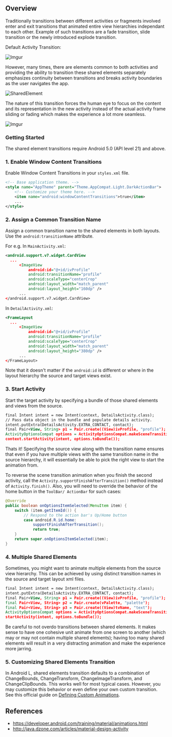 ## Overview

Traditionally transitions between different activities or fragments involved enter and exit transitions that animated entire view hierarchies independant to each other. Example of such transitions are a fade transition, slide transition or the newly introduced explode transition.

Default Activity Transition:

![Imgur](http://i.imgur.com/KW88kGk.gif)

However, many times, there are elements common to both activities and providing the ability to transition these shared elements separately emphasizes continuity between transitions and breaks activity boundaries as the user navigates the app.

![SharedElement](http://3.bp.blogspot.com/-DnRuIu0QqgE/VAeEWFgCVdI/AAAAAAAAqak/t5NF8kHVRG8/s1600/heroview.png)

The nature of this transition forces the human eye to focus on the content and its representation in the new activity instead of the actual activity frame sliding or fading which makes the experience a lot more seamless.

![Imgur](http://i.imgur.com/IuYcb05.gif)


### Getting Started

The shared element transitions require Android 5.0 (API level 21) and above.

### 1. Enable Window Content Transitions

Enable Window Content Transitions in your `styles.xml` file.
 ```xml
 <!-- Base application theme. -->
 <style name="AppTheme" parent="Theme.AppCompat.Light.DarkActionBar">
     <!-- Customize your theme here. -->
     <item name="android:windowContentTransitions">true</item>
     ...
 </style>
 ```

### 2. Assign a Common Transition Name

Assign a common transition name to the shared elements in both layouts. Use the   `android:transitionName` attribute.

For e.g.
In `MainActivity.xml`:
```xml
<android.support.v7.widget.CardView
  ...
      <ImageView
          android:id="@+id/ivProfile"
          android:transitionName="profile"
          android:scaleType="centerCrop"
          android:layout_width="match_parent"
          android:layout_height="160dp" />
      ...
</android.support.v7.widget.CardView>
```

In `DetailActivity.xml`:
```xml
<FrameLayout
  ...
      <ImageView
          android:id="@+id/ivProfile"
          android:transitionName="profile"
          android:scaleType="centerCrop"
          android:layout_width="match_parent"
          android:layout_height="380dp" />
      ...
</FrameLayout>
```

Note that it doesn't matter if the `android:id` is different or where in the layout hierarchy the source and target views exist.

### 3. Start Activity

Start the target activity by specifying a bundle of those shared elements and views from the source.

```xml
final Intent intent = new Intent(context, DetailsActivity.class);
// Pass data object in the bundle and populate details activity.
intent.putExtra(DetailsActivity.EXTRA_CONTACT, contact);
final Pair<View, String> p1 = Pair.create((View)ivProfile, "profile");
ActivityOptionsCompat options = ActivityOptionsCompat.makeSceneTransitionAnimation((Activity) context, p1);
context.startActivity(intent, options.toBundle());
```

Thats it! Specifying the source view along with the transition name ensures that even if you have multiple views with the same transition name in the source hierarchy, it will essentially be able to pick the right view to start the animation from.

To reverse the scene transition animation when you finish the second activity, call the `Activity.supportFinishAfterTransition()` method instead of `Activity.finish()`. Also, you will need to override the behavior of the home button in the `ToolBar/ ActionBar` for such cases:

```java
@Override
public boolean onOptionsItemSelected(MenuItem item) {
    switch (item.getItemId()) {
        // Respond to the action bar's Up/Home button
        case android.R.id.home:
            supportFinishAfterTransition();
            return true;
    }
    return super.onOptionsItemSelected(item);
}
```

### 4. Multiple Shared Elements

Sometimes, you might want to animate multiple elements from the source view hierarchy. This can be achieved by using distinct transition names in the source and target layout xml files.

 ```xml
final Intent intent = new Intent(context, DetailsActivity.class);
intent.putExtra(DetailsActivity.EXTRA_CONTACT, contact);
final Pair<View, String> p1 = Pair.create((View)ivProfile, "profile");
final Pair<View, String> p2 = Pair.create(vPalette, "palette");
final Pair<View, String> p3 = Pair.create((View)tvName, "text");
ActivityOptionsCompat options = ActivityOptionsCompat.makeSceneTransitionAnimation(this, p1, p2, p3);
startActivity(intent, options.toBundle());
```

Be careful to not overdo transitions between shared elements. It makes sense to have one cohesive unit animate from one screen to another (which may or may not contain multiple shared elements); having too many shared elements will result in a very distracting animation and make the experience more jarring.

### 5. Customizing Shared Elements Transition

In Android L, shared elements transition defaults to a combination of ChangeBounds, ChangeTransform, ChangeImageTransform, and ChangeClipBounds. This works well for most typical cases. However, you may customize this behavior or even define your own custom transition. See this official guide on [Defining Custom Animations](https://developer.android.com/training/material/animations.html).

## References

* <https://developer.android.com/training/material/animations.html>
* <http://java.dzone.com/articles/material-design-activity>
